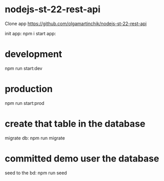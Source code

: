 # nodejs-st-22-rest-api

Clone app https://github.com/olgamartinchik/nodejs-st-22-rest-api

init app: npm i
start app:

# development

npm run start:dev

# production

npm run start:prod

# create that table in the database

migrate db: npm run migrate

# committed demo user the database

seed to the bd: npm run seed
